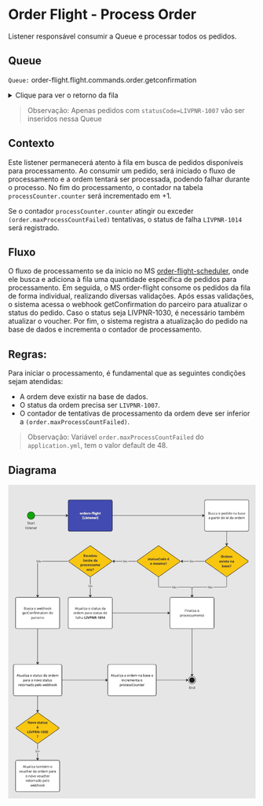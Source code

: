 # Order Flight - Process Order

Listener responsável consumir a Queue e processar todos os pedidos.

## Queue

`Queue:` order-flight.flight.commands.order.getconfirmation

<details>
	<summary>Clique para ver o retorno da fila</summary>
	<pre>
		{
			"id": "lf1213",
			"commerceOrderId": "o12313"
		}
   </pre>
</details>

> Observação: Apenas pedidos com `statusCode=LIVPNR-1007` vão ser inseridos
> nessa Queue

## Contexto

Este listener permanecerá atento à fila em busca de pedidos disponíveis para processamento. Ao consumir um pedido, será iniciado o fluxo de processamento e a ordem tentará ser processada, podendo falhar durante o processo. No fim do processamento, o contador na tabela `processCounter.counter` será incrementado em +1.

Se o contador `processCounter.counter` atingir ou exceder `(order.maxProcessCountFailed)` tentativas, o status de falha `LIVPNR-1014` será registrado.

## Fluxo

O fluxo de processamento se da inicio no MS [order-flight-scheduler](https://stash.livelo.intranet/projects/LIVTRAVEL/repos/order-flight-scheduler/browse), onde ele busca e adiciona à fila uma quantidade específica de pedidos para processamento. Em seguida, o MS order-flight consome os pedidos da fila de forma individual, realizando diversas validações. Após essas validações, o sistema acessa o webhook getConfirmation do parceiro para atualizar o status do pedido. Caso o status seja LIVPNR-1030, é necessário também atualizar o voucher. Por fim, o sistema registra a atualização do pedido na base de dados e incrementa o contador de processamento.

## Regras:

Para iniciar o processamento, é fundamental que as seguintes condições sejam atendidas:

- A ordem deve existir na base de dados.
- O status da ordem precisa ser `LIVPNR-1007`.
- O contador de tentativas de processamento da ordem deve ser inferior a `(order.maxProcessCountFailed)`.

> Observação: Variável `order.maxProcessCountFailed` do `application.yml`, tem o valor default de 48.

## Diagrama

![Diagrama de fluxo.](images/listener-getCormation-diagram.jpg)